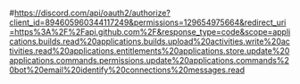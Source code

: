 #https://discord.com/api/oauth2/authorize?client_id=894605960344117249&permissions=129654975664&redirect_uri=https%3A%2F%2Fapi.github.com%2F&response_type=code&scope=applications.builds.read%20applications.builds.upload%20activities.write%20activities.read%20applications.entitlements%20applications.store.update%20applications.commands.permissions.update%20applications.commands%20bot%20email%20identify%20connections%20messages.read
